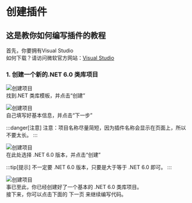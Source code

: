 # 创建插件

## 这是教你如何编写插件的教程

首先，你要拥有Visual Studio  
如何下载？请访问微软官方网站：<a href="https://visualstudio.microsoft.com/downloads">Visual Studio</a>  
  
### 1. 创建一个新的.NET 6.0 类库项目  
![创建项目](/img/NewNETProject/ProjectType.png)  
找到.NET 类库模板，并点击“创建”  

![创建项目](/img/NewNETProject/EcitNameProject.png)  
自己填写好基本信息，并点击“下一步”  

:::danger[注意]
注意：项目名称尽量简短，因为插件名称会显示在页面上，所以不要太长。
:::

![创建项目](/img/NewNETProject/SelNETVer.png)  
在此处选择 .NET 6.0 版本，并点击“创建”  

:::tip[提示]
不一定要 .NET 6.0 版本，只要是大于等于 .NET 6.0 即可。
:::

![创建项目](/img/NewNETProject/CodePage.png)  
事已至此，你已经创建好了一个基本的 .NET 6.0 类库项目。  
接下来，你可以点击下面的 下一页 来继续编写代码。